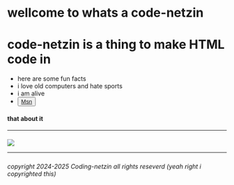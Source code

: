 <body> <h1>wellcome to whats a code-netzin</he>
</body>
<h1>code-netzin is a thing to make HTML code in </h1>

<ul>
  <li> here are some fun facts</li>
  <li> i love old computers and hate sports </li>
  <li> i am alive</li>
  <li>  <button> <a href="https://www.msn.com/en-ca"> Msn </a> </button></li>
</ul>
<h4> that about it</h4>
<hr>
<h5> <img src="https://64.media.tumblr.com/425cba0381257f0d70b1c4b93e2b2f78/efedbd680cf822be-7c/s1280x1920/b30602d990c822b152ba5225a86b17802b24bba4.png" </h5>
<hr>
<h6> copyright 2024-2025 Coding-netzin all rights reseverd (yeah right i copyrighted this) </h6>

<head>
	<link rel="stylesheet" type="text/css" href="style.css">
</head>
